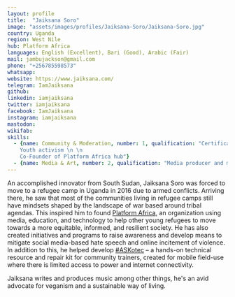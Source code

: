 ```yaml
---
layout: profile
title:  "Jaiksana Soro"
image: "assets/images/profiles/Jaiksana-Soro/Jaiksana-Soro.jpg"
country: Uganda
region: West Nile
hub: Platform Africa
languages: English (Excellent), Bari (Good), Arabic (Fair)
mail: jambujackson@gmail.com
phone: "+256785598573"
whatsapp: 
website: https://www.jaiksana.com/
telegram: IamJaiksana
github: 
linkedin: iamjaiksana
twitter: iamjaiksana
facebook: IamJaiksana
instagram: iamjaiksana
mastodon: 
wikifab:
skills:
  - {name: Community & Moderation, number: 1, qualification: "Certificate in organizing/bioscience from Global Bio Fellowship \n \n
    Youth activism \n \n
    Co-Founder of Platform Africa hub"}
  - {name: Media & Art, number: 2, qualification: "Media producer and musician. [My YouTube channel](https://www.youtube.com/channel/UCCpvkAdnA62AFwLefDfSjOQ)"}
---
```

An accomplished innovator from South Sudan, Jaiksana Soro was forced to move to a refugee camp in Uganda in 2016 due to armed conflicts. Arriving there, he saw that most of the communities living in refugee camps still have mindsets shaped by the landscape of war based around tribal agendas. This inspired him to found [Platform Africa](https://www.platformafrica.com/), an organization using media, education, and technology to help other young refugees to move towards a more equitable, informed, and resilient society. He has also created initiatives and programs to raise awareness and develop means to mitigate social media-based hate speech and online incitement of violence. In addition to this, he helped develop [#ASKotec](https://openculture.agency/outcomes/askotec/) – a hands-on technical resource and repair kit for community trainers, created for mobile field-use where there is limited access to power and internet connectivity.

Jaiksana writes and produces music among other things, he's an avid advocate for veganism and a sustainable way of living.